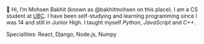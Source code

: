  👋 Hi, I’m Mohsen Bakhit (known as @bakhitmohsen on this place). I am a CS student at <a href="https://github.com/ubc/">UBC</a>.
I have been self-studying and learning programming since I was 14 and still in Junior High. I taught myself <em>Python</em>, <em>JavaScript</em> and <em>C++</em>. 

Specialities: React, Django, Node.js, Numpy

